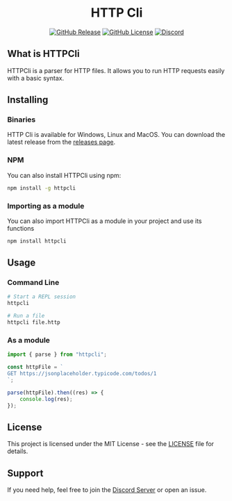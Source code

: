 <div align="center">

# HTTP Cli

[![GitHub Release](https://img.shields.io/github/v/release/Lorenzo0111/HTTPCLI)](https://github.com/Lorenzo0111/HTTPCLI/releases/latest)
[![GitHub License](https://img.shields.io/github/license/Lorenzo0111/HTTPCLI)](LICENSE)
[![Discord](https://img.shields.io/discord/1088775598337433662)](https://discord.gg/HT47UQXBqG)

</div>

## What is HTTPCli

HTTPCli is a parser for HTTP files. It allows you to run HTTP requests easily with a basic syntax.

## Installing

### Binaries
HTTP Cli is available for Windows, Linux and MacOS. You can download the latest release from the [releases page](https://github.com/Lorenzo0111/HTTPCLI/releases/latest).

### NPM
You can also install HTTPCli using npm:
```bash
npm install -g httpcli
```
### Importing as a module
You can also import HTTPCli as a module in your project and use its functions

```bash
npm install httpcli
```

## Usage

### Command Line
```bash
# Start a REPL session
httpcli

# Run a file
httpcli file.http
```

### As a module
```javascript
import { parse } from "httpcli";

const httpFile = `
GET https://jsonplaceholder.typicode.com/todos/1
`;

parse(httpFile).then((res) => {
    console.log(res);
});
```

## License

This project is licensed under the MIT License - see the [LICENSE](LICENSE) file for details.

## Support

If you need help, feel free to join the [Discord Server](https://discord.gg/HT47UQXBqG) or open an issue.